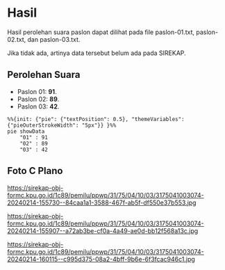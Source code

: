 # Hasil

Hasil perolehan suara paslon dapat dilihat pada file paslon-01.txt, paslon-02.txt, dan paslon-03.txt.

Jika tidak ada, artinya data tersebut belum ada pada SIREKAP.

## Perolehan Suara

 * Paslon 01: **91**.
 * Paslon 02: **89**.
 * Paslon 03: **42**.

```mermaid
%%{init: {"pie": {"textPosition": 0.5}, "themeVariables": {"pieOuterStrokeWidth": "5px"}} }%%
pie showData
    "01" : 91
    "02" : 89
    "03" : 42
```
## Foto C Plano

https://sirekap-obj-formc.kpu.go.id/1c89/pemilu/ppwp/31/75/04/10/03/3175041003074-20240214-155730--84caa1a1-3588-467f-ab5f-df550e37b553.jpg

https://sirekap-obj-formc.kpu.go.id/1c89/pemilu/ppwp/31/75/04/10/03/3175041003074-20240214-155907--a72ab3be-cf0a-4a49-ae0d-bb12f568a13c.jpg

https://sirekap-obj-formc.kpu.go.id/1c89/pemilu/ppwp/31/75/04/10/03/3175041003074-20240214-160115--c995d375-08a2-4bff-9b6e-6f3fcac946c1.jpg
